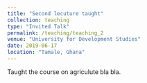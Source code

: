 ```yaml
---
title: "Second lecuture taught"
collection: teaching
type: "Invited Talk"
permalink: /teaching/teaching_2
venue: "University for Development Studies"
date: 2019-06-17
location: "Tamale, Ghana"
---
```


Taught the course on agriculute bla bla.
